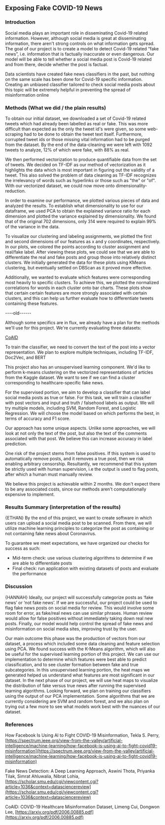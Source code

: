 ## Exposing Fake COVID-19 News

### Introduction
Social media plays an important role in disseminating Covid-19 related information. However, although social media is great at disseminating information, there aren't strong controls on what information gets spread. The goal of our project is to create a model to detect Covid-19 related “fake news”, i.e. information that is factually inaccurate or even dangerous. Our model will be able to tell whether a social media post is Covid-19 related and from there, decide whether the post is factual.

Data scientists have created fake news classifiers in the past, but nothing on the same scale has been done for Covid-19 specific information. Creating an unbiased classifier tailored to check social media posts about this topic will be extremely helpful in preventing the spread of misinformation online


### Methods (What we did / the plain results)

To obtain our initial dataset, we downloaded a set of Covid-19 related tweets which had already been labelled as real or fake. This was more difficult than expected as the only the tweet id's were given, so some web-scraping had to be done to obtain the tweet text itself. Furthermore, corrupted tweet ids or those missing vital information had to be purged from the dataset. By the end of the data-cleaning we were left with 1092 tweets to analyze, 12% of which were fake, with 88% as real.

We then performed vectorization to produce quantifiable data from the set of tweets. We decided on TF-IDF as our method of vectorization as it highlights the data which is most important in figuring out the validity of a tweet. This also solved the problem of data cleaning as TF-IDF recognizes the irrelevancy of words such as hyperlinks or those such as "the" or "of". With our vectorized dataset, we could now move onto dimensionality-reduction.

In order to examine our performance, we plotted various pieces of data and analyzed the results. To establish what dimensionality to use for our dataframe, we used PCA to obtain the explained variance ratio for each dimension and plotted the variance explained by dimensionality. We found that of the original 702 dimensions, only 314 were required to explain 99% of the variance in the data.

To visualize our clustering and labeling assignments, we plotted the first and second dimensions of our features as x and y coordinates, respectively. In our plots, we colored the points according to cluster assignment and real/fake label. After viewing these plots, we could see that we are able to differentiate the real and fake posts and group those into relatively distinct clusters. We initially generated the data for these plots using KMeans clustering, but eventually settled on DBScan as it proved more effective.

Additionally, we wanted to evaluate which features were corresponding most heavily to specific clusters. To achieve this, we plotted the normalized correlations for words in each cluster onto bar charts. These plots show that certain certain features are more strongly associated with certain clusters, and this can help us further evaluate how to differentiate tweets containing these features.

----old------

Although some specifics are in flux, we already have a plan for the methods we'll use for this project. We're currently evaluating three datasets:

[CoAID](https://github.com/cuilimeng/CoAID/tree/master/07-01-2020)

To train the classifier, we need to convert the text of the post into a vector representation. We plan to explore multiple techniques, including TF-IDF, Doc2Vec, and BERT

This project also has an unsupervised learning component. We'd like to perform k-means clustering on the vectorized representations of articles from the Kaggle dataset. We want to see if we can find a cluster corresponding to healthcare-specific fake news.

For the supervised portion, we aim to develop a classifier that can label social media posts as true or false. For this task, we will train a classifier with post vectors and input and truth / falsehood labels as output. We will try multiple models, including SVM, Random Forest, and Logistic Regression. We will choose the model based on which performs the best, in terms of accuracy and F1 score.

Our approach has some unique aspects. Unlike some approaches, we will look at not only the text of the post, but also the text of the comments associated with that post. We believe this can increase accuracy in label prediction.

One risk of the project stems from false positives. If this system is used to automatically remove posts, and it removes a true post, then we risk enabling arbitrary censorship. Resultantly, we recommend that this system be strictly used with human supervision, i.e the output is used to flag posts, after which a human must manually review.

We believe this project is achievable within 2 months. We don't expect there to be any associated costs, since our methods aren't computationally expensive to implement.

### Results Summary (interpretation of the results)

{ETHAN}
By the end of this project, we want to create software in which users can upload a social media post to be scanned. From there, we will utilize machine learning principles to categorize the post as containing or not containing fake news about Coronavirus.

To guarantee we meet expectations, we have organized our checks for success as such:
- Mid-term check: use various clustering algorithms to determine if we are able to differentiate posts
- Final check: run application with existing datasets of posts and evaluate the performance

### Discussion

{HANNAH}
Ideally, our project will successfully categorize posts as ‘fake news’ or ‘not fake news’. If we are successful, our project could be used to flag fake news posts on social media for review. This would involve some room for error, as fake/real news can use similar phrases. Human review would allow for false positives without immediately taking down real new posts. Finally, our model would help control the spread of fake news and misinformation on social media sites, improving trust by the user. 

Our main outcome this phase was the production of vectors from our dataset, a process which included some data cleaning and feature selection using PCA. We found success with the K-Means algorithm, which will also be useful for the supervised learning portion of this project. We can use our implementation to determine which features were best able to predict classification, and to see cluster formation between fake and true subcategories. In this unsupervised learning portion, the heat maps we generated helped us understand what features are most significant in our dataset. In the next phase of our project, we will use heat maps to visualize the distribution of fake versus true news after running the supervised learning algorithms. Looking forward, we plan on training our classifiers using the output of our PCA implementation. Some algorithms that we are currently considering are SVM and random forest, and we also plan on trying out a few more to see what models work best with the nuances of our dataset.

### References
How Facebook Is Using AI to Fight COVID-19 Misinformation,
Tekla S. Perry,
[https://spectrum.ieee.org/view-from-the-valley/artificial-intelligence/machine-learning/how-facebook-is-using-ai-to-fight-covid19-misinformation](https://spectrum.ieee.org/view-from-the-valley/artificial-intelligence/machine-learning/how-facebook-is-using-ai-to-fight-covid19-misinformation)

Fake News Detection: A Deep Learning Approach,
Aswini Thota, Priyanka Tilak, Simrat Ahluwalia, Nibrat Lohia,
[https://scholar.smu.edu/cgi/viewcontent.cgi?article=1036&context=datasciencereview](https://scholar.smu.edu/cgi/viewcontent.cgi?article=1036&context=datasciencereview)

CoAID: COVID-19 Healthcare Misinformation Dataset,
Limeng Cui, Dongwon Lee,
[https://arxiv.org/pdf/2006.00885.pdf](https://arxiv.org/pdf/2006.00885.pdf)
